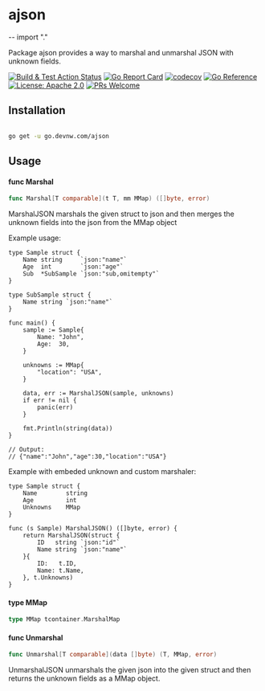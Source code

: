 # ajson
--
    import "."

Package ajson provides a way to marshal and unmarshal JSON with unknown fields.

[![Build & Test Action
Status](https://github.com/devnw/ajson/actions/workflows/build.yml/badge.svg)](https://github.com/devnw/ajson/actions)
[![Go Report
Card](https://goreportcard.com/badge/go.devnw.com/ajson)](https://goreportcard.com/report/go.devnw.com/ajson)
[![codecov](https://codecov.io/gh/devnw/ajson/branch/main/graph/badge.svg)](https://codecov.io/gh/devnw/ajson)
[![Go
Reference](https://pkg.go.dev/badge/go.devnw.com/ajson.svg)](https://pkg.go.dev/go.devnw.com/ajson)
[![License: Apache
2.0](https://img.shields.io/badge/license-Apache-blue.svg)](https://opensource.org/licenses/Apache-2.0)
[![PRs
Welcome](https://img.shields.io/badge/PRs-welcome-brightgreen.svg)](http://makeapullrequest.com)

## Installation

```bash

go get -u go.devnw.com/ajson

```

## Usage

#### func  Marshal

```go
func Marshal[T comparable](t T, mm MMap) ([]byte, error)
```
MarshalJSON marshals the given struct to json and then merges the unknown fields
into the json from the MMap object

Example usage:

    type Sample struct {
    	Name string     `json:"name"`
    	Age  int        `json:"age"`
    	Sub  *SubSample `json:"sub,omitempty"`
    }

    type SubSample struct {
    	Name string `json:"name"`
    }

    func main() {
    	sample := Sample{
    		Name: "John",
    		Age:  30,
    	}

    	unknowns := MMap{
    		"location": "USA",
    	}

    	data, err := MarshalJSON(sample, unknowns)
    	if err != nil {
    		panic(err)
    	}

    	fmt.Println(string(data))
    }

    // Output:
    // {"name":"John","age":30,"location":"USA"}

Example with embeded unknown and custom marshaler:

    type Sample struct {
    	Name 		string
    	Age  		int
    	Unknowns	MMap
    }

    func (s Sample) MarshalJSON() ([]byte, error) {
    	return MarshalJSON(struct {
    		ID   string `json:"id"`
    		Name string `json:"name"`
    	}{
    		ID:   t.ID,
    		Name: t.Name,
    	}, t.Unknowns)
    }

#### type MMap

```go
type MMap tcontainer.MarshalMap
```


#### func  Unmarshal

```go
func Unmarshal[T comparable](data []byte) (T, MMap, error)
```
UnmarshalJSON unmarshals the given json into the given struct and then returns
the unknown fields as a MMap object.
